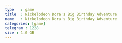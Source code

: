 ```yaml
---
type   : game
title  : Nickelodeon Dora's Big Birthday Adventure
name   : Nickelodeon Dora's Big Birthday Adventure
categories: [game]
telegram : 1228
size : 1.0 GB
---
```



